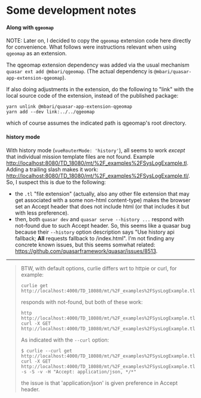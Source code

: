 # Some development notes

#### Along with `qgeomap`

NOTE: Later on, I decided to copy the `qgeomap` extension code here directly for convenience.
What follows were instructions relevant when using `qgeomap` as an extension.

The qgeomap extension dependency was added via the usual mechanism `quasar ext add @mbari/qgeomap`.
(The actual dependency is `@mbari/quasar-app-extension-qgeomap`).

If also doing adjustments in the extension, do the following to "link"
with the local source code of the extension, instead of the published package:

    yarn unlink @mbari/quasar-app-extension-qgeomap
    yarn add --dev link:../../qgeomap

which of course assumes the indicated path is qgeomap's root directory.

#### history mode

With history mode (`vueRouterMode: 'history'`), all seems to work _except_ that individual
mission template files are not found.
Example <http://localhost:8080/TD_18080/mt/%2F_examples%2FSysLogExample.tl>.
Adding a trailing slash makes it work:
<http://localhost:8080/TD_18080/mt/%2F_examples%2FSysLogExample.tl/>.
So, I suspect this is due to the following:
- the `.tl` "file extension" (actually, also any other file extension that may get associated
  with a some non-html content-type) makes the browser set an Accept header that does not
  include html (or that includes it but with less preference).
- then, both `quasar dev` and `quasar serve --history ...` respond with not-found
  due to such Accept header.
So, this seems like a quasar bug because their `--history` option description says
"Use history api fallback; **All** requests fallback to /index.html".
I'm not finding any concrete known issues, but this seems somwhat related:
<https://github.com/quasarframework/quasar/issues/8513>.

---
> BTW, with default options, curlie differs wrt to httpie or curl, for example:
> ```
> curlie get http://localhost:4000/TD_18080/mt/%2F_examples%2FSysLogExample.tl/
> ```
> responds with not-found, but both of these work:
> ```
> http        http://localhost:4000/TD_18080/mt/%2F_examples%2FSysLogExample.tl/
> curl -X GET http://localhost:4000/TD_18080/mt/%2F_examples%2FSysLogExample.tl/
> ```
> As indicated with the `--curl` option:
> ```
> $ curlie --curl get http://localhost:4000/TD_18080/mt/%2F_examples%2FSysLogExample.tl/
> curl -X GET http://localhost:4000/TD_18080/mt/%2F_examples%2FSysLogExample.tl/ -s -S -v -H "Accept: application/json, */*"
> ```
> the issue is that 'application/json' is given preference in Accept header.
